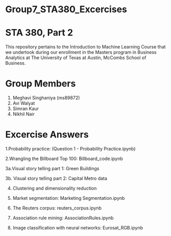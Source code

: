 # Group7_STA380_Excercises

# STA 380, Part 2
This repository pertains to the Introduction to Machine Learning Course that we undertook during our enrollment in the Masters program in Business Analytics at The University of Texas at Austin, McCombs School of Business.

# Group Members
1. Meghavi Singhaniya (ms89872)
2. Avi Walyat
3. Simran Kaur
4. Nikhil Nair

# Excercise Answers
1.Probability practice: (Question 1 - Probability Practice.ipynb) 

2.Wrangling the Billboard Top 100: Billboard_code.ipynb

3a.Visual story telling part 1: Green Buildings

3b. Visual story telling part 2: Capital Metro data

4. Clustering and dimensionality reduction

5. Market segmentation: Marketing Segmentation.ipynb

6. The Reuters corpus: reuters_corpus.ipynb

7. Association rule mining: AssociationRules.ipynb

8. Image classification with neural networks: Eurosat_RGB.ipynb
